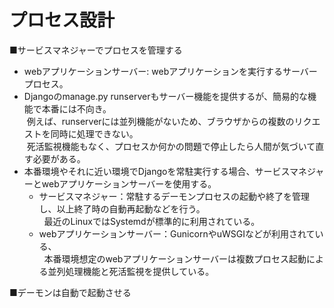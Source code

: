 # プロセス設計

■サービスマネジャーでプロセスを管理する

- webアプリケーションサーバー: webアプリケーションを実行するサーバープロセス。
- Djangoのmanage.py runserverもサーバー機能を提供するが、簡易的な機能で本番には不向き。  
&nbsp;例えば、runserverには並列機能がないため、ブラウザからの複数のリクエストを同時に処理できない。  
&nbsp;死活監視機能もなく、プロセスか何かの問題で停止したら人間が気づいて直す必要がある。  
- 本番環境やそれに近い環境でDjangoを常駐実行する場合、サービスマネジャーとwebアプリケーションサーバーを使用する。
    - サービスマネジャー：常駐するデーモンプロセスの起動や終了を管理し、以上終了時の自動再起動などを行う。  
    &nbsp;&nbsp;最近のLinuxではSystemdが標準的に利用されている。
    - webアプリケーションサーバー：GunicornやuWSGIなどが利用されている、  
    &nbsp;&nbsp;本番環境想定のwebアプリケーションサーバーは複数プロセス起動による並列処理機能と死活監視を提供している。

■デーモンは自動で起動させる